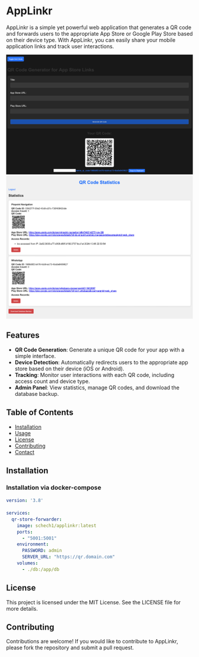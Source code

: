 # AppLinkr

AppLinkr is a simple yet powerful web application that generates a QR code and forwards users to the appropriate App Store or Google Play Store based on their device type. With AppLinkr, you can easily share your mobile application links and track user interactions.

![Generate QR Code](images/generate.png)
![Admin Panel](images/admin.png)

## Features

- **QR Code Generation**: Generate a unique QR code for your app with a simple interface.
- **Device Detection**: Automatically redirects users to the appropriate app store based on their device (iOS or Android).
- **Tracking**: Monitor user interactions with each QR code, including access count and device type.
- **Admin Panel**: View statistics, manage QR codes, and download the database backup.

## Table of Contents

- [Installation](#installation)
- [Usage](#usage)
- [License](#license)
- [Contributing](#contributing)
- [Contact](#contact)

## Installation
### Installation via docker-compose

```yaml
version: '3.8'

services:
  qr-store-forwarder:
    image: schech1/applinkr:latest
    ports:
      - "5001:5001"
    environment:
      PASSWORD: admin
      SERVER_URL: "https://qr.domain.com"
    volumes:
      - ./db:/app/db
```

## License

This project is licensed under the MIT License. See the LICENSE file for more details.

## Contributing

Contributions are welcome! If you would like to contribute to AppLinkr, please fork the repository and submit a pull request.